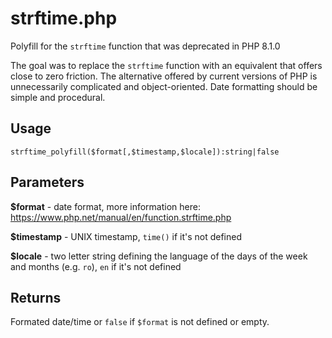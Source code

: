 # strftime.php
Polyfill for the `strftime` function that was deprecated in PHP 8.1.0

The goal was to replace the `strftime` function with an equivalent that offers close to zero friction. The alternative offered by current versions of PHP is unnecessarily complicated and object-oriented. Date formatting should be simple and procedural.

## Usage
```
strftime_polyfill($format[,$timestamp,$locale]):string|false
```

## Parameters
**$format** - date format, more information here: https://www.php.net/manual/en/function.strftime.php

**$timestamp** - UNIX timestamp, `time()` if it's not defined

**$locale** - two letter string defining the language of the days of the week and months (e.g. `ro`), `en` if it's not defined

## Returns

Formated date/time or `false` if `$format` is not defined or empty.
